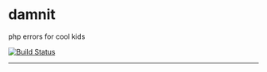 # damnit 
php errors for cool kids

[![Build Status](https://travis-ci.org/filp/damnit.png)](https://travis-ci.org/filp/damnit)

-----
